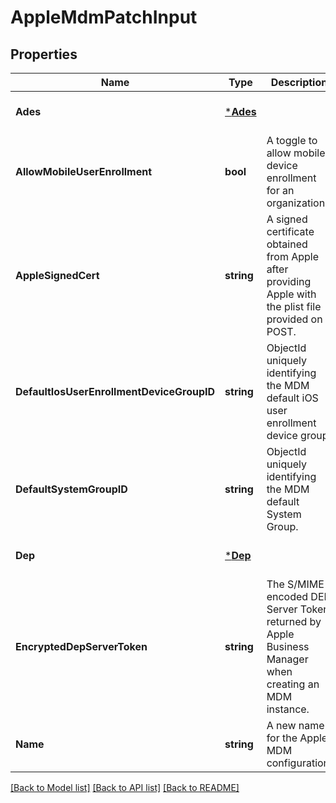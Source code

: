 # AppleMdmPatchInput

## Properties
Name | Type | Description | Notes
------------ | ------------- | ------------- | -------------
**Ades** | [***Ades**](ADES.md) |  | [optional] [default to null]
**AllowMobileUserEnrollment** | **bool** | A toggle to allow mobile device enrollment for an organization. | [optional] [default to null]
**AppleSignedCert** | **string** | A signed certificate obtained from Apple after providing Apple with the plist file provided on POST. | [optional] [default to null]
**DefaultIosUserEnrollmentDeviceGroupID** | **string** | ObjectId uniquely identifying the MDM default iOS user enrollment device group. | [optional] [default to null]
**DefaultSystemGroupID** | **string** | ObjectId uniquely identifying the MDM default System Group. | [optional] [default to null]
**Dep** | [***Dep**](DEP.md) |  | [optional] [default to null]
**EncryptedDepServerToken** | **string** | The S/MIME encoded DEP Server Token returned by Apple Business Manager when creating an MDM instance. | [optional] [default to null]
**Name** | **string** | A new name for the Apple MDM configuration. | [optional] [default to null]

[[Back to Model list]](../README.md#documentation-for-models) [[Back to API list]](../README.md#documentation-for-api-endpoints) [[Back to README]](../README.md)

